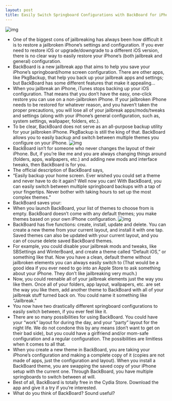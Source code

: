```yaml
---
layout: post
title: Easily Switch Springboard Configurations with BackBoard for iPhone
---
```

![img](http://media.idownloadblog.com/wp-content/uploads/2011/01/BlackBoard-Main.png)
* One of the biggest cons of jailbreaking has always been how difficult it is to restore a jailbroken iPhone’s settings and configuration. If you ever need to restore iOS or upgrade/downgrade to a different iOS version, there is no clear way to easily restore your iPhone’s (both jailbreak and general) configuration.
* BackBoard is a new jailbreak app that aims to help you save your iPhone’s springboard/home screen configuration. There are other apps, like PkgBackup, that help you back up your jailbreak apps and settings; but BackBoard has some different features that make it appealing…
* When you jailbreak an iPhone, iTunes stops backing up your iOS configuration. That means that you don’t have the easy, one-click restore you can use on a non-jailbroken iPhone. If your jailbroken iPhone needs to be restored for whatever reason, and you haven’t taken the proper precautions, you will lose all of your jailbreak apps/mods/tweaks and settings (along with your iPhone’s general configuration, such as, system settings, wallpaper, folders, etc.).
* To be clear, BackBoard does not serve as an all-purpose backup utility for your jailbroken iPhone. PkgBackup is still the king of that. BackBoard allows you to easily backup and switch between multiple themes you configure on your iPhone.
![img](http://media.idownloadblog.com/wp-content/uploads/2011/01/BackBoard-Themes-e1294101186896.png)
* BackBoard isn’t for someone who never changes the layout of their iPhone. But, if you’re like me and you are always changing things around (folders, apps, wallpapers, etc.) and adding new mods and interface tweaks, then BackBoard is for you.
* The official description of BackBoard says,
* “Easily backup your home screen. Ever wished you could set a theme and never have to do it again? Well now you can! With BackBoard, you can easily switch between multiple springboard backups with a tap of your fingertips. Never bother with taking hours to set up the most complex themes.”
* BackBoard saves your:
* When you launch BackBoard, your list of themes to choose from is empty. BackBoard doesn’t come with any default themes; you make themes based on your own iPhone configuration.
![img](http://media.idownloadblog.com/wp-content/uploads/2011/01/BlackBoard-Adding-Theme.png)
* BackBoard has five functions: create, install, update and delete. You can create a new theme from your current layout, and install it with one tap. Saved themes can also be updated with your current layout, and you can of course delete saved BackBoard themes.
* For example, you could disable your jailbreak mods and tweaks, like SBSettings and WinterBoard, and create a theme called “Default iOS,” or something like that. Now you have a clean, default theme without jailbroken elements you can always easily switch to (That would be a good idea if you ever need to go into an Apple Store to ask something about your iPhone. They don’t like jailbreaking very much.)
* Now, you could reenable all of your jailbreak elements just the way you like them. Once all of your folders, app layout, wallpapers, etc. are set the way you like them, add another theme to BackBoard with all of your jailbreak stuff turned back on. You could name it something like “Jailbreak.”
* You now have two drastically different springboard configurations to easily switch between, if you ever feel like it.
* There are so many possibilities for using BackBoard. You could have your “work” layout for during the day, and your “party” layout for the night life. We do not condone this by any means (don’t want to get on their bad side), but you could have a girlfriend and/or mom-safe configuration and a regular configuration. The possibilities are limitless when it comes to all that.
* When you create a new theme in BackBoard, you are taking your iPhone’s configuration and making a complete copy of it (copies are not made of apps, just the configuration and layout). When you install a BackBoard theme, you are swapping the saved copy of your iPhone setup with the current one. Through BackBoard, you have multiple springboards to switch between at will.
* Best of all, BackBoard is totally free in the Cydia Store. Download the app and give it a try if you’re interested.
* What do you think of BackBoard? Sound useful?

